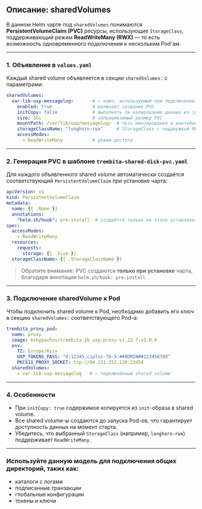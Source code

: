 ## Описание: sharedVolumes

В данном Helm чарте под `sharedVolumes` понимаются **PersistentVolumeClaim (PVC)** ресурсы, использующие `StorageClass`, поддерживающий режим **ReadWriteMany (RWX)** — то есть возможность одновременного подключения к нескольким Pod'ам.

---

### 1. Объявление в `values.yaml`

Каждый shared volume объявляется в секции `sharedVolumes:` с параметрами:

```yaml
sharedVolumes:
  var-lib-uxp-messagelog:       # ← ключ, используемый при подключении к Pod
    enabled: true               # включает создание PVC
    initCopy: false             # выполнять ли копирование данных из init-образа
    size: 2Gi                   # запрашиваемый размер PVC
    mountPath: /var/lib/uxp/messagelog/  # путь монтирования в контейнере
    storageClassName: "longhorn-rwx"     # StorageClass с поддержкой RWX
    accessModes:
      - ReadWriteMany           # режим доступа
```

---

### 2. Генерация PVC в шаблоне `trembita-shared-disk-pvc.yaml`

Для каждого объявленного shared volume автоматически создаётся соответствующий `PersistentVolumeClaim` при установке чарта:

```yaml
apiVersion: v1
kind: PersistentVolumeClaim
metadata:
  name: {{ .Name }}
  annotations:
    "helm.sh/hook": pre-install  # создаётся только на этапе установки Helm чарта
spec:
  accessModes:
    - ReadWriteMany
  resources:
    requests:
      storage: {{ .Size }}
  storageClassName: {{ .StorageClassName }}
```

> Обратите внимание: PVC создаются **только при установке** чарта, благодаря аннотации `helm.sh/hook: pre-install`.

---

### 3. Подключение sharedVolume к Pod

Чтобы подключить shared volume к Pod, необходимо добавить его ключ в секцию `sharedVolumes:` соответствующего Pod-а:

```yaml
trembita_proxy_pod:
  name: proxy
  image: kshypachov/trembita_jb_uxp-proxy-v1.22.7:v1.0.6
  env:
    TZ: Europe/Kyiv
    UXP_TOKENS_PASS: "0:12345,ciplus-78-5:##ADMIN##123456789"
    PKCS11_PROXY_SOCKET: tcp://94.131.252.139:23454
  sharedVolumes:
    - var-lib-uxp-messagelog   # ← подключённый shared volume
```

---

### 4. Особенности

- При `initCopy: true` содержимое копируется из `init`-образа в shared volume.
- Все shared volume-ы создаются до запуска Pod-ов, что гарантирует доступность данных на момент старта.
- Убедитесь, что выбранный `StorageClass` (например, `longhorn-rwx`) поддерживает `ReadWriteMany`.

---

### Используйте данную модель для подключения общих директорий, таких как:
- каталоги с логами
- подписанные транзакции
- глобальные конфигурации
- токены и ключи